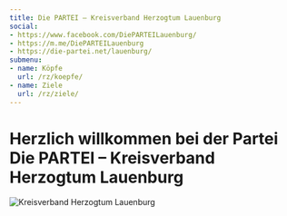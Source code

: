 ```yaml
---
title: Die PARTEI – Kreisverband Herzogtum Lauenburg
social:
- https://www.facebook.com/DiePARTEILauenburg/
- https://m.me/DiePARTEILauenburg
- https://die-partei.net/lauenburg/
submenu:
- name: Köpfe
  url: /rz/koepfe/
- name: Ziele
  url: /rz/ziele/
---
```


# Herzlich willkommen bei der Partei Die PARTEI &ndash; Kreisverband Herzogtum Lauenburg 

![Kreisverband Herzogtum Lauenburg](/rz/header.jpg "Kreisverband Herzogtum Lauenburg")
